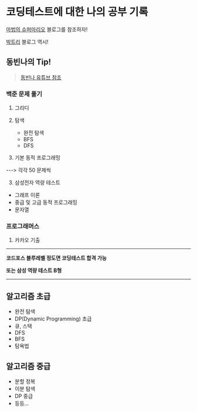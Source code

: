 # 코딩테스트에 대한 나의 공부 기록 



[마법의 슈퍼마리오](https://m.blog.naver.com/PostList.naver?blogId=kks227) 블로그를 참조하자! 

[박트리](https://baactree.tistory.com/14) 블로그 역시! 



## 동빈나의 Tip! 

> [동빈나 유튜브 참조](https://www.youtube.com/watch?v=ukkLCl9yBvE)



### 백준 문제 풀기

1. 그리디
2. 탐색
   * 완전 탐색
   * BFS
   * DFS

3. 기본 동적 프로그래밍 

---> 각각 50 문제씩 

3. 삼성전자 역량 테스트 

* 그래프 이론
* 중급 및 고급 동적 프로그래밍 
* 문자열 



### 프로그래머스

1. 카카오 기출



----------------------------------------------------



**코드포스 블루레벨 정도면 코딩테스트 합격 가능**

**또는 삼성 역량 테스트 B형**



---------------------------------------



## 알고리즘 초급

* 완전 탐색
* DP(Dynamic Programming) 초급
* 큐, 스택
* DFS
* BFS
* 탐욕법



## 알고리즘 중급

* 분할 정복 
* 이분 탐색
* DP 중급
* 등등... 



